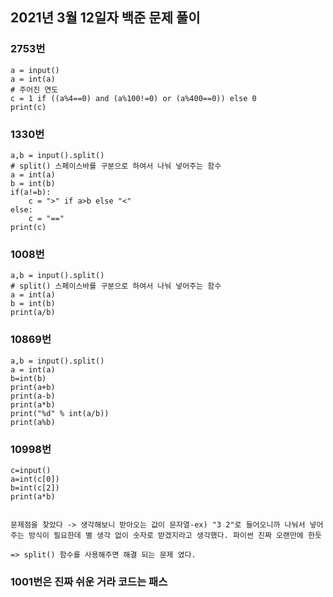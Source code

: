 ## 2021년 3월 12일자 백준 문제 풀이

### 2753번
    a = input()
    a = int(a)
    # 주어진 연도
    c = 1 if ((a%4==0) and (a%100!=0) or (a%400==0)) else 0
    print(c)
    
### 1330번
    a,b = input().split()
    # split() 스페이스바를 구분으로 하여서 나눠 넣어주는 함수
    a = int(a)
    b = int(b)
    if(a!=b):
        c = ">" if a>b else "<"
    else:
        c = "=="
    print(c)

### 1008번
    a,b = input().split()
    # split() 스페이스바를 구분으로 하여서 나눠 넣어주는 함수
    a = int(a)
    b = int(b)
    print(a/b)
    
### 10869번 
    a,b = input().split()
    a = int(a)
    b=int(b)
    print(a+b)
    print(a-b)
    print(a*b)
    print("%d" % int(a/b))
    print(a%b)

### 10998번
    c=input()
    a=int(c[0])
    b=int(c[2])
    print(a*b)

        
    문제점을 찾았다 -> 생각해보니 받아오는 값이 문자열-ex) "3 2"로 들어오니까 나눠서 넣어주는 방식이 필요한데 별 생각 없이 숫자로 받겠지라고 생각했다. 파이썬 진짜 오랜만에 한듯
    
    => split() 함수를 사용해주면 해결 되는 문제 였다.

### 1001번은 진짜 쉬운 거라 코드는 패스
